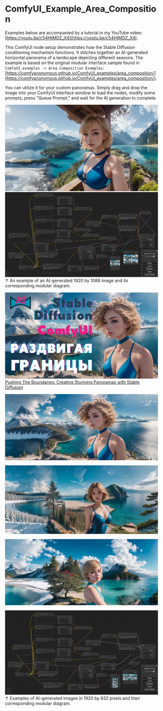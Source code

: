 # ComfyUI_Example_Area_Composition

Examples below are accompanied by a tutorial in my YouTube video: [https://youtu.be/c54HtMDZ_X4](https://youtu.be/c54HtMDZ_X4).

This ComfyUI node setup demonstrates how the Stable Diffusion conditioning mechanism functions. It stitches together an AI-generated horizontal panorama of a landscape depicting different seasons. The example is based on the original modular interface sample found in `ComfyUI_examples -> Area Composition Examples`: [https://comfyanonymous.github.io/ComfyUI_examples/area_composition/](https://comfyanonymous.github.io/ComfyUI_examples/area_composition/).

You can utilize it for your custom panoramas. Simply drag and drop the image into your ComfyUI interface window to load the nodes, modify some prompts, press "Queue Prompt," and wait for the AI generation to complete.

![Load this image to ComfyUI window for full node setup](ComfyUI_00366_.png)
![Full node setup preview](ComfyUI_Conditioning_by_ATDIGIT-FHD.png)
↑ An example of an AI-generated 1920 by 1088 image and its corresponding modular diagram.

[![YouTube tutorial thumbnail](ComfyUI_Conditioning_by_ATDIGIT_FHD_YouTube_tutorial_thumbnail.png)](https://youtu.be/c54HtMDZ_X4)
[Pushing The Boundaries: Creating Stunning Panoramas with Stable Diffusion](https://youtu.be/c54HtMDZ_X4)

![Load this image to ComfyUI window for full node setup](ComfyUI_00439_.png)

![Load this image to ComfyUI window for full node setup](ComfyUI_00472_.png)

![Load this image to ComfyUI window for full node setup](ComfyUI_00510_.png)

![Full node setup preview for 1920x832 pix panorama ](ComfyUI_Conditioning_by_ATDIGIT_1920x832.png)
↑ Examples of AI-generated images in 1920 by 832 pixels and their corresponding modular diagram.
